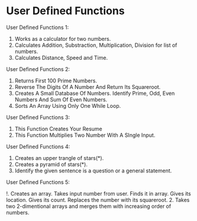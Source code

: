 # User Defined Functions
User Defined Functions 1:

1. Works as a calculator for two numbers.
2. Calculates Addition, Substraction, Multiplication, Division for list of numbers.
3. Calculates Distance, Speed and Time.

User Defined Functions 2:

1. Returns First 100 Prime Numbers.
2. Reverse The Digits Of A Number And Return Its Squareroot.
3. Creates A Small Database Of Numbers. Identify Prime, Odd, Even Numbers And Sum Of Even Numbers.
4. Sorts An Array Using Only One While Loop.

User Defined Functions 3:

1. This Function Creates Your Resume
2. This Function Multiplies Two Number With A SIngle Input.

User Defined Functions 4:

1. Creates an upper trangle of stars(*).
2. Creates a pyramid of stars(*).
3. Identify the given sentence is a question or a general statement.

User Defined Functions 5:

!. Creates an array. Takes input number from user. Finds it in array. Gives its location. Gives its count. Replaces the number with its squareroot. 
2. Takes two 2-dimentional arrays and merges them with increasing order of numbers.
